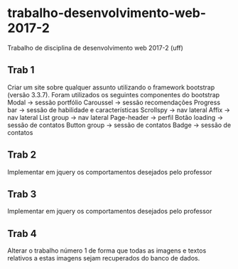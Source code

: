 # trabalho-desenvolvimento-web-2017-2
Trabalho de disciplina de desenvolvimento web 2017-2 (uff)
## Trab 1
Criar um site sobre qualquer assunto utilizando o framework bootstrap (versão 3.3.7).
Foram utilizados os seguintes componentes do bootstrap
Modal -> sessão portfólio
Caroussel -> sessão recomendações
Progress bar -> sessão de habilidade e características
Scrollspy ->  nav lateral
Affix -> nav lateral
List group -> nav lateral
Page-header -> perfil
Botão loading -> sessão de contatos
Button group -> sessão de contatos
Badge -> sessão de contatos
## Trab 2
Implementar em jquery os comportamentos desejados pelo professor
## Trab 3
Implementar em jquery os comportamentos desejados pelo professor
## Trab 4
Alterar o trabalho número 1 de forma que todas as imagens e textos relativos a estas imagens sejam recuperados do banco de dados.  
  

